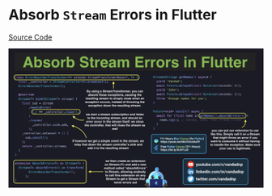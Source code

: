 # Absorb `Stream` Errors in Flutter

[Source Code](absorb-stream-errors-in-flutter.dart)

![](absorb-stream-errors-in-flutter.jpg)

